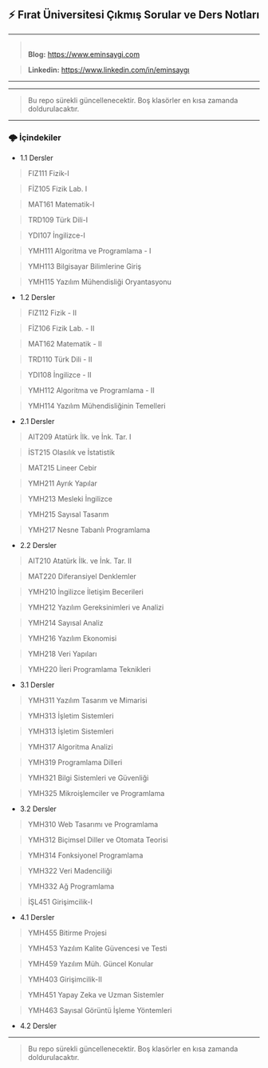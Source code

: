 ## :zap: Fırat Üniversitesi Çıkmış Sorular ve Ders Notları
------------------------------------------------------------------------------------------
><br><b>Blog:</b> https://www.eminsaygi.com <br>

><b> Linkedin:</b> https://www.linkedin.com/in/eminsaygı
------------------------------------------------------------------------------------------

------------------------------------------------------------------------------------------
> Bu repo sürekli güncellenecektir. Boş klasörler en kısa zamanda doldurulacaktır.
------------------------------------------------------------------------------------------

###   🌩 İçindekiler

- 1.1 Dersler

> FIZ111 Fizik-I

> FİZ105 Fizik Lab. I

> MAT161 Matematik-I

> TRD109 Türk Dili-I

> YDI107 İngilizce-I

> YMH111 Algoritma ve Programlama - I

> YMH113 Bilgisayar Bilimlerine Giriş

> YMH115 Yazılım Mühendisliği Oryantasyonu


- 1.2 Dersler

> FIZ112 Fizik - II

> FİZ106 Fizik Lab. - II

> MAT162 Matematik - II

> TRD110 Türk Dili - II

> YDI108 İngilizce - II

> YMH112 Algoritma ve Programlama - II

> YMH114 Yazılım Mühendisliğinin Temelleri



- 2.1 Dersler

> AIT209 Atatürk İlk. ve İnk. Tar. I

> İST215 Olasılık ve İstatistik

> MAT215 Lineer Cebir

> YMH211 Ayrık Yapılar

> YMH213 Mesleki İngilizce

> YMH215 Sayısal Tasarım

> YMH217 Nesne Tabanlı Programlama

- 2.2 Dersler

> AIT210 Atatürk İlk. ve İnk. Tar. II

> MAT220 Diferansiyel Denklemler

> YMH210 İngilizce İletişim Becerileri

> YMH212 Yazılım Gereksinimleri ve Analizi

> YMH214 Sayısal Analiz

> YMH216 Yazılım Ekonomisi

> YMH218 Veri Yapıları

> YMH220 İleri Programlama Teknikleri


- 3.1 Dersler
 
> YMH311 Yazılım Tasarım ve Mimarisi

> YMH313 İşletim Sistemleri

> YMH313 İşletim Sistemleri

> YMH317 Algoritma Analizi

> YMH319 Programlama Dilleri

> YMH321 Bilgi Sistemleri ve Güvenliği

> YMH325 Mikroişlemciler ve Programlama



- 3.2 Dersler

> YMH310 Web Tasarımı ve Programlama

> YMH312 Biçimsel Diller ve Otomata Teorisi

> YMH314 Fonksiyonel Programlama

> YMH322 Veri Madenciliği

> YMH332 Ağ Programlama

> İŞL451 Girişimcilik-I


- 4.1 Dersler

> YMH455 Bitirme Projesi

> YMH453 Yazılım Kalite Güvencesi ve Testi

> YMH459 Yazılım Müh. Güncel Konular

> YMH403 Girişimcilik-II

> YMH451 Yapay Zeka ve Uzman Sistemler

> YMH463 Sayısal Görüntü İşleme Yöntemleri


- 4.2 Dersler

------------------------------------------------------------------------------------------
> Bu repo sürekli güncellenecektir. Boş klasörler en kısa zamanda doldurulacaktır.
